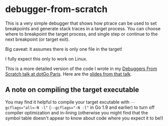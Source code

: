 # debugger-from-scratch

This is a very simple debugger that shows how ptrace can be used to set breakpoints and generate stack traces in a target process. You can choose where to breakpoint the target process, and single step or continue to the next breakpoint (or target exit). 

Big caveat: it assumes there is only one file in the target! 

I fully expect this only to work on Linux. 

This is a more detailed version of the code I wrote in my [Debuggers From Scratch talk at dotGo Paris](https://youtu.be/TBrv17QyUE0). Here are the [slides from that talk](https://speakerdeck.com/lizrice/debuggers-from-scratch).

## A note on compiling the target executable

You may find it helpful to compile your target excutable with `--gcflags="all=-N -l"` (`--gcflags="-N -l"` in Go 1.9 and earlier) to turn off compiler optimization and in-lining (otherwise you might find that the symbol table doesn't appear to know about code where you expect it to be!)
